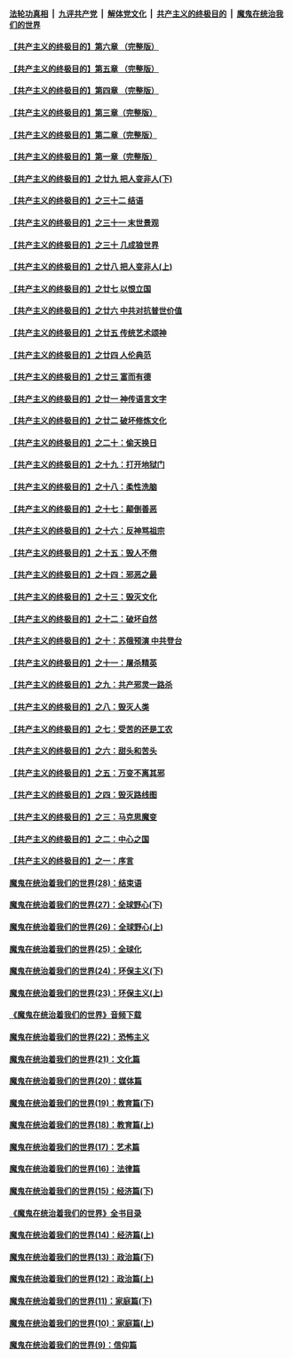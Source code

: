 ####  [法轮功真相](../../../../basic/blob/master/README.md?t=05172131) &nbsp;|&nbsp; [九评共产党](../../../../9ping.md/blob/master/README.md?t=05172131) &nbsp;|&nbsp; [解体党文化](../../../../jtdwh.md/blob/master/README.md?t=05172131)  &nbsp;|&nbsp; [共产主义的终极目的](../../../../gczydzjmd.md/blob/master/README.md?t=05172131) &nbsp;|&nbsp; [魔鬼在统治我们的世界](../../../../mgztzwmdsj.md/blob/master/README.md?t=05172131) 

#### [【共产主义的终极目的】第六章 （完整版）](../pages/nsc422/n11428913.md?t=05172131) 

#### [【共产主义的终极目的】第五章 （完整版）](../pages/nsc422/n11428912.md?t=05172131) 

#### [【共产主义的终极目的】第四章 （完整版）](../pages/nsc422/n11428907.md?t=05172131) 

#### [【共产主义的终极目的】第三章（完整版）](../pages/nsc422/n11428848.md?t=05172131) 

#### [【共产主义的终极目的】第二章（完整版）](../pages/nsc422/n11428831.md?t=05172131) 

#### [【共产主义的终极目的】第一章（完整版）](../pages/nsc422/n11417651.md?t=05172131) 

#### [【共产主义的终极目的】之廿九 把人变非人(下)](../pages/nsc422/n11344140.md?t=05172131) 

#### [【共产主义的终极目的】之三十二 结语](../pages/nsc422/n11360535.md?t=05172131) 

#### [【共产主义的终极目的】之三十一 末世景观](../pages/nsc422/n11351129.md?t=05172131) 

#### [【共产主义的终极目的】之三十 几成狼世界](../pages/nsc422/n11348280.md?t=05172131) 

#### [【共产主义的终极目的】之廿八 把人变非人(上)](../pages/nsc422/n11340492.md?t=05172131) 

#### [【共产主义的终极目的】之廿七 以恨立国](../pages/nsc422/n11336944.md?t=05172131) 

#### [【共产主义的终极目的】之廿六 中共对抗普世价值](../pages/nsc422/n11324785.md?t=05172131) 

#### [【共产主义的终极目的】之廿五 传统艺术颂神](../pages/nsc422/n11296396.md?t=05172131) 

#### [【共产主义的终极目的】之廿四 人伦典范](../pages/nsc422/n11296397.md?t=05172131) 

#### [【共产主义的终极目的】之廿三 富而有德](../pages/nsc422/n11283598.md?t=05172131) 

#### [【共产主义的终极目的】之廿一 神传语言文字](../pages/nsc422/n11263265.md?t=05172131) 

#### [【共产主义的终极目的】之廿二 破坏修炼文化](../pages/nsc422/n11245728.md?t=05172131) 

#### [【共产主义的终极目的】之二十：偷天换日](../pages/nsc422/n11238846.md?t=05172131) 

#### [【共产主义的终极目的】之十九：打开地狱门](../pages/nsc422/n11206376.md?t=05172131) 

#### [【共产主义的终极目的】之十八：柔性洗脑](../pages/nsc422/n11199994.md?t=05172131) 

#### [【共产主义的终极目的】之十七：颠倒善恶](../pages/nsc422/n11179782.md?t=05172131) 

#### [【共产主义的终极目的】之十六：反神骂祖宗](../pages/nsc422/n11166798.md?t=05172131) 

#### [【共产主义的终极目的】之十五：毁人不倦](../pages/nsc422/n11166792.md?t=05172131) 

#### [【共产主义的终极目的】之十四：邪恶之最](../pages/nsc422/n11150249.md?t=05172131) 

#### [【共产主义的终极目的】之十三：毁灭文化](../pages/nsc422/n11135227.md?t=05172131) 

#### [【共产主义的终极目的】之十二：破坏自然](../pages/nsc422/n11135214.md?t=05172131) 

#### [【共产主义的终极目的】之十：苏俄预演 中共登台](../pages/nsc422/n11118424.md?t=05172131) 

#### [【共产主义的终极目的】之十一：屠杀精英](../pages/nsc422/n11118442.md?t=05172131) 

#### [【共产主义的终极目的】之九：共产邪灵一路杀](../pages/nsc422/n11114139.md?t=05172131) 

#### [【共产主义的终极目的】之八：毁灭人类](../pages/nsc422/n11108503.md?t=05172131) 

#### [【共产主义的终极目的】之七：受苦的还是工农](../pages/nsc422/n11101809.md?t=05172131) 

#### [【共产主义的终极目的】之六：甜头和苦头](../pages/nsc422/n11096971.md?t=05172131) 

#### [【共产主义的终极目的】之五：万变不离其邪](../pages/nsc422/n11091285.md?t=05172131) 

#### [【共产主义的终极目的】之四：毁灭路线图](../pages/nsc422/n11086284.md?t=05172131) 

#### [【共产主义的终极目的】之三：马克思魔变](../pages/nsc422/n11061941.md?t=05172131) 

#### [【共产主义的终极目的】之二：中心之国](../pages/nsc422/n11047728.md?t=05172131) 

#### [【共产主义的终极目的】之一：序言](../pages/nsc422/n11086077.md?t=05172131) 

#### [魔鬼在统治着我们的世界(28)：结束语](../pages/nsc422/n10936246.md?t=05172131) 

#### [魔鬼在统治着我们的世界(27)：全球野心(下)](../pages/nsc422/n10928319.md?t=05172131) 

#### [魔鬼在统治着我们的世界(26)：全球野心(上)](../pages/nsc422/n10900318.md?t=05172131) 

#### [魔鬼在统治着我们的世界(25)：全球化](../pages/nsc422/n10788205.md?t=05172131) 

#### [魔鬼在统治着我们的世界(24)：环保主义(下)](../pages/nsc422/n10695307.md?t=05172131) 

#### [魔鬼在统治着我们的世界(23)：环保主义(上)](../pages/nsc422/n10688613.md?t=05172131) 

#### [《魔鬼在统治着我们的世界》音频下载](../pages/nsc422/n10635553.md?t=05172131) 

#### [魔鬼在统治着我们的世界(22)：恐怖主义](../pages/nsc422/n10614727.md?t=05172131) 

#### [魔鬼在统治着我们的世界(21)：文化篇](../pages/nsc422/n10597706.md?t=05172131) 

#### [魔鬼在统治着我们的世界(20)：媒体篇](../pages/nsc422/n10586579.md?t=05172131) 

#### [魔鬼在统治着我们的世界(19)：教育篇(下)](../pages/nsc422/n10564808.md?t=05172131) 

#### [魔鬼在统治着我们的世界(18)：教育篇(上)](../pages/nsc422/n10526970.md?t=05172131) 

#### [魔鬼在统治着我们的世界(17)：艺术篇](../pages/nsc422/n10499093.md?t=05172131) 

#### [魔鬼在统治着我们的世界(16)：法律篇](../pages/nsc422/n10485969.md?t=05172131) 

#### [魔鬼在统治着我们的世界(15)：经济篇(下)](../pages/nsc422/n10469975.md?t=05172131) 

#### [《魔鬼在统治着我们的世界》全书目录](../pages/nsc422/n10464261.md?t=05172131) 

#### [魔鬼在统治着我们的世界(14)：经济篇(上)](../pages/nsc422/n10457370.md?t=05172131) 

#### [魔鬼在统治着我们的世界(13)：政治篇(下)](../pages/nsc422/n10448270.md?t=05172131) 

#### [魔鬼在统治着我们的世界(12)：政治篇(上)](../pages/nsc422/n10444576.md?t=05172131) 

#### [魔鬼在统治着我们的世界(11)：家庭篇(下)](../pages/nsc422/n10440961.md?t=05172131) 

#### [魔鬼在统治着我们的世界(10)：家庭篇(上)](../pages/nsc422/n10435448.md?t=05172131) 

#### [魔鬼在统治着我们的世界(9)：信仰篇](../pages/nsc422/n10432159.md?t=05172131) 

